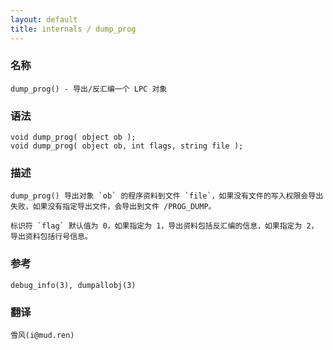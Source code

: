 ```yaml
---
layout: default
title: internals / dump_prog
---
```


### 名称

    dump_prog() - 导出/反汇编一个 LPC 对象

### 语法

    void dump_prog( object ob );
    void dump_prog( object ob, int flags, string file );

### 描述


    dump_prog() 导出对象 `ob` 的程序资料到文件 `file`，如果没有文件的写入权限会导出失败，如果没有指定导出文件，会导出到文件 /PROG_DUMP。

    标识符 `flag` 默认值为 0，如果指定为 1，导出资料包括反汇编的信息，如果指定为 2，导出资料包括行号信息。

### 参考

    debug_info(3), dumpallobj(3)

### 翻译

    雪风(i@mud.ren)
